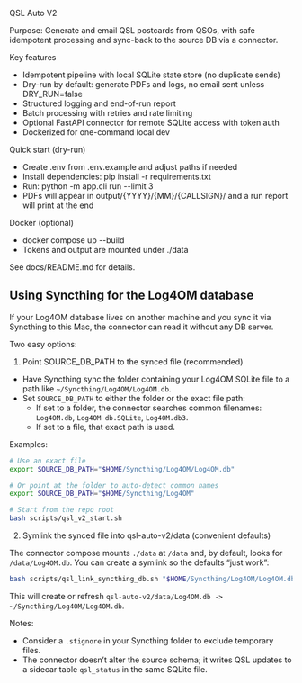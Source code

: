 QSL Auto V2

Purpose: Generate and email QSL postcards from QSOs, with safe idempotent processing and sync-back to the source DB via a connector.

Key features
- Idempotent pipeline with local SQLite state store (no duplicate sends)
- Dry-run by default: generate PDFs and logs, no email sent unless DRY_RUN=false
- Structured logging and end-of-run report
- Batch processing with retries and rate limiting
- Optional FastAPI connector for remote SQLite access with token auth
- Dockerized for one-command local dev

Quick start (dry-run)
- Create .env from .env.example and adjust paths if needed
- Install dependencies: pip install -r requirements.txt
- Run: python -m app.cli run --limit 3
- PDFs will appear in output/{YYYY}/{MM}/{CALLSIGN}/ and a run report will print at the end

Docker (optional)
- docker compose up --build
- Tokens and output are mounted under ./data

See docs/README.md for details.

Using Syncthing for the Log4OM database
---------------------------------------

If your Log4OM database lives on another machine and you sync it via Syncthing to this Mac, the connector can read it without any DB server.

Two easy options:

1) Point SOURCE_DB_PATH to the synced file (recommended)

- Have Syncthing sync the folder containing your Log4OM SQLite file to a path like `~/Syncthing/Log4OM/Log4OM.db`.
- Set `SOURCE_DB_PATH` to either the folder or the exact file path:
	- If set to a folder, the connector searches common filenames: `Log4OM.db`, `Log4OM db.SQLite`, `Log4OM.db3`.
	- If set to a file, that exact path is used.

Examples:

```bash
# Use an exact file
export SOURCE_DB_PATH="$HOME/Syncthing/Log4OM/Log4OM.db"

# Or point at the folder to auto-detect common names
export SOURCE_DB_PATH="$HOME/Syncthing/Log4OM"

# Start from the repo root
bash scripts/qsl_v2_start.sh
```

2) Symlink the synced file into qsl-auto-v2/data (convenient defaults)

The connector compose mounts `./data` at `/data` and, by default, looks for `/data/Log4OM.db`. You can create a symlink so the defaults “just work”:

```bash
bash scripts/qsl_link_syncthing_db.sh "$HOME/Syncthing/Log4OM/Log4OM.db"
```

This will create or refresh `qsl-auto-v2/data/Log4OM.db -> ~/Syncthing/Log4OM/Log4OM.db`.

Notes:
- Consider a `.stignore` in your Syncthing folder to exclude temporary files.
- The connector doesn’t alter the source schema; it writes QSL updates to a sidecar table `qsl_status` in the same SQLite file.
